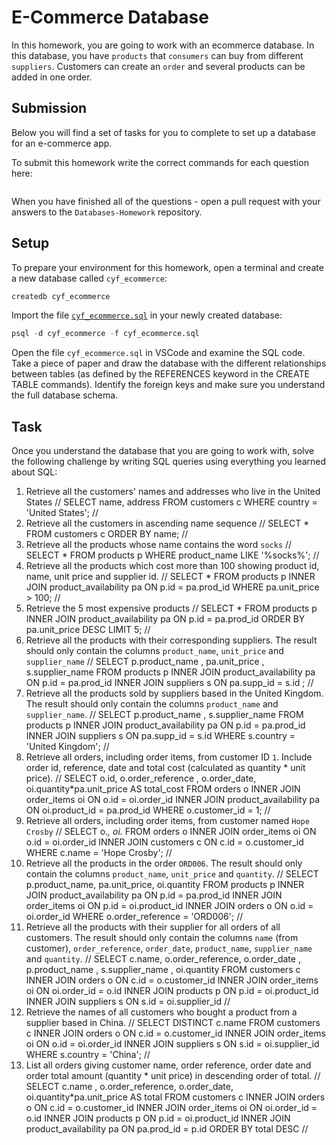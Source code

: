 # E-Commerce Database

In this homework, you are going to work with an ecommerce database. In this database, you have `products` that `consumers` can buy from different `suppliers`. Customers can create an `order` and several products can be added in one order.

## Submission

Below you will find a set of tasks for you to complete to set up a database for an e-commerce app.

To submit this homework write the correct commands for each question here:
```sql


```

When you have finished all of the questions - open a pull request with your answers to the `Databases-Homework` repository.

## Setup

To prepare your environment for this homework, open a terminal and create a new database called `cyf_ecommerce`:

```sql
createdb cyf_ecommerce
```

Import the file [`cyf_ecommerce.sql`](./cyf_ecommerce.sql) in your newly created database:

```sql
psql -d cyf_ecommerce -f cyf_ecommerce.sql
```

Open the file `cyf_ecommerce.sql` in VSCode and examine the SQL code. Take a piece of paper and draw the database with the different relationships between tables (as defined by the REFERENCES keyword in the CREATE TABLE commands). Identify the foreign keys and make sure you understand the full database schema.

## Task

Once you understand the database that you are going to work with, solve the following challenge by writing SQL queries using everything you learned about SQL:

1. Retrieve all the customers' names and addresses who live in the United States
//
SELECT name, address 
    FROM customers c 
    WHERE country = 'United States';
//
2. Retrieve all the customers in ascending name sequence
//
SELECT * 
    FROM customers c 
    ORDER BY name;
//
3. Retrieve all the products whose name contains the word `socks`
//
SELECT * 
    FROM products p 
    WHERE product_name 
    LIKE '%socks%';
//
4. Retrieve all the products which cost more than 100 showing product id, name, unit price and supplier id.
//
SELECT *
    FROM products p 
    INNER JOIN product_availability pa 
    ON p.id = pa.prod_id 
    WHERE pa.unit_price > 100;
//
5. Retrieve the 5 most expensive products
//
SELECT *
	FROM products p 
	INNER JOIN product_availability pa 
	ON p.id = pa.prod_id 
	ORDER BY pa.unit_price  DESC 
	LIMIT 5;
//
6. Retrieve all the products with their corresponding suppliers. The result should only contain the columns `product_name`, `unit_price` and `supplier_name`
//
SELECT p.product_name , pa.unit_price , s.supplier_name 
	FROM products p 
	INNER JOIN product_availability pa 
	ON p.id = pa.prod_id 
	INNER JOIN suppliers s 
	ON pa.supp_id = s.id ;
//
7. Retrieve all the products sold by suppliers based in the United Kingdom. The result should only contain the columns `product_name` and `supplier_name`.
//
SELECT p.product_name , s.supplier_name 
	FROM products p 
	INNER JOIN product_availability pa 
	ON p.id = pa.prod_id 
	INNER JOIN suppliers s 
	ON pa.supp_id = s.id 
	WHERE s.country = 'United Kingdom';
//
8. Retrieve all orders, including order items, from customer ID `1`. Include order id, reference, date and total cost (calculated as quantity * unit price).
//
SELECT o.id, o.order_reference , o.order_date, oi.quantity*pa.unit_price AS total_cost
	FROM orders o 
	INNER JOIN order_items oi 
	ON o.id = oi.order_id 
	INNER JOIN product_availability pa 
	ON oi.product_id = pa.prod_id 
	WHERE o.customer_id  = 1;
//
9. Retrieve all orders, including order items, from customer named `Hope Crosby`
//
SELECT o.*, oi.*
	FROM orders o 
	INNER JOIN order_items oi 
	ON o.id = oi.order_id 
	INNER JOIN customers c 
	ON c.id = o.customer_id 
	WHERE c.name = 'Hope Crosby';
//
10. Retrieve all the products in the order `ORD006`. The result should only contain the columns `product_name`, `unit_price` and `quantity`.
//
SELECT p.product_name, pa.unit_price, oi.quantity 
	FROM products p 
	INNER JOIN product_availability pa 
	ON p.id  = pa.prod_id 
	INNER JOIN order_items oi 
	ON p.id = oi.product_id 
	INNER JOIN orders o 
	ON o.id = oi.order_id 
	WHERE o.order_reference = 'ORD006';
//
11. Retrieve all the products with their supplier for all orders of all customers. The result should only contain the columns `name` (from customer), `order_reference`, `order_date`, `product_name`, `supplier_name` and `quantity`.
//
SELECT c.name, o.order_reference, o.order_date , p.product_name , s.supplier_name , oi.quantity 
	FROM customers c 
	INNER JOIN orders o 
	ON c.id = o.customer_id 
	INNER JOIN order_items oi 
	ON oi.order_id = o.id 
	INNER JOIN products p 
	ON p.id = oi.product_id 
	INNER JOIN suppliers s 
	ON s.id = oi.supplier_id 
//
12. Retrieve the names of all customers who bought a product from a supplier based in China.
//
SELECT DISTINCT c.name
	FROM customers c 
	INNER JOIN orders o 
	ON c.id = o.customer_id 
	INNER JOIN order_items oi 
	ON o.id = oi.order_id 
	INNER JOIN suppliers s 
	ON s.id = oi.supplier_id 
	WHERE s.country = 'China';
//
13. List all orders giving customer name, order reference, order date and order total amount (quantity * unit price) in descending order of total.
//
SELECT c.name , o.order_reference, o.order_date, oi.quantity*pa.unit_price AS total
	FROM customers c 
	INNER JOIN orders o 
	ON c.id = o.customer_id 
	INNER JOIN order_items oi 
	ON oi.order_id = o.id 
	INNER JOIN products p 
	ON p.id = oi.product_id 
	INNER JOIN product_availability pa 
	ON pa.prod_id = p.id 
	ORDER BY total DESC
//